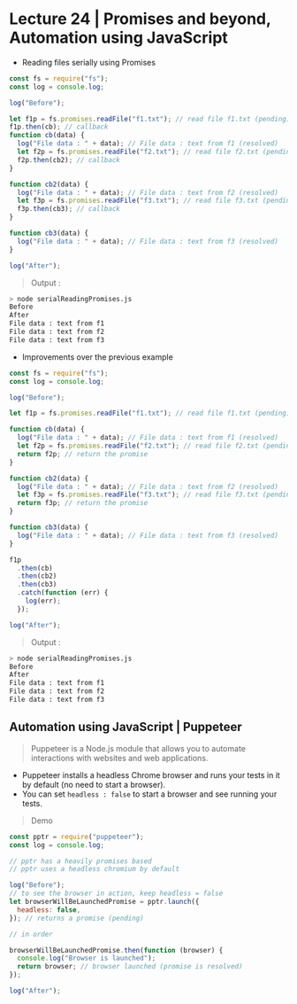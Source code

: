 # Lecture 24 | Promises and beyond, Automation using JavaScript

- Reading files serially using Promises

```js
const fs = require("fs");
const log = console.log;

log("Before");

let f1p = fs.promises.readFile("f1.txt"); // read file f1.txt (pending)
f1p.then(cb); // callback
function cb(data) {
  log("File data : " + data); // File data : text from f1 (resolved)
  let f2p = fs.promises.readFile("f2.txt"); // read file f2.txt (pending)
  f2p.then(cb2); // callback
}

function cb2(data) {
  log("File data : " + data); // File data : text from f2 (resolved)
  let f3p = fs.promises.readFile("f3.txt"); // read file f3.txt (pending)
  f3p.then(cb3); // callback
}

function cb3(data) {
  log("File data : " + data); // File data : text from f3 (resolved)
}

log("After");
```

> Output :

```bash
> node serialReadingPromises.js
Before
After
File data : text from f1
File data : text from f2
File data : text from f3
```

- Improvements over the previous example

```js
const fs = require("fs");
const log = console.log;

log("Before");

let f1p = fs.promises.readFile("f1.txt"); // read file f1.txt (pending)

function cb(data) {
  log("File data : " + data); // File data : text from f1 (resolved)
  let f2p = fs.promises.readFile("f2.txt"); // read file f2.txt (pending)
  return f2p; // return the promise
}

function cb2(data) {
  log("File data : " + data); // File data : text from f2 (resolved)
  let f3p = fs.promises.readFile("f3.txt"); // read file f3.txt (pending)
  return f3p; // return the promise
}

function cb3(data) {
  log("File data : " + data); // File data : text from f3 (resolved)
}

f1p
  .then(cb)
  .then(cb2)
  .then(cb3)
  .catch(function (err) {
    log(err);
  });

log("After");
```

> Output :

```bash
> node serialReadingPromises.js
Before
After
File data : text from f1
File data : text from f2
File data : text from f3
```

## Automation using JavaScript | Puppeteer

> Puppeteer is a Node.js module that allows you to automate interactions with websites and web applications.

- Puppeteer installs a headless Chrome browser and runs your tests in it by default (no need to start a browser).
- You can set `headless : false` to start a browser and see running your tests.

> Demo

```js
const pptr = require("puppeteer");
const log = console.log;

// pptr has a heavily promises based
// pptr uses a headless chromium by default

log("Before");
// to see the browser in action, keep headless = false
let browserWillBeLaunchedPromise = pptr.launch({
  headless: false,
}); // returns a promise (pending)

// in order

browserWillBeLaunchedPromise.then(function (browser) {
  console.log("Browser is launched");
  return browser; // browser launched (promise is resolved)
});

log("After");
```
